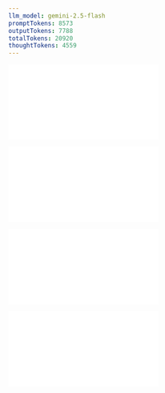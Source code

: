 ```yaml
---
llm_model: gemini-2.5-flash
promptTokens: 8573
outputTokens: 7788
totalTokens: 20920
thoughtTokens: 4559
---
```


![@](steps/Updated%20Concept.23c26e0f.md)

![@](steps/Updated%20TypeScript%20Code.88f22492.md)

![@](steps/Prompt.c733f568.md)

![@](steps/response.e959a149.md)